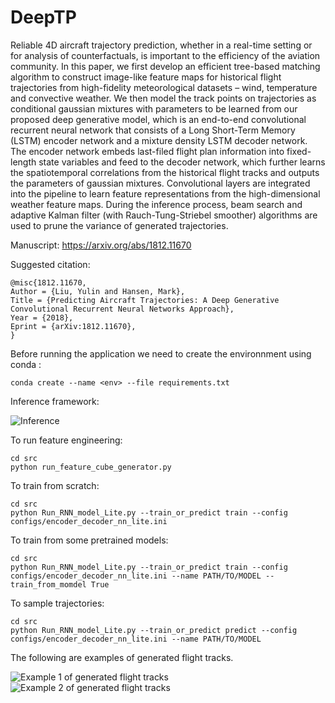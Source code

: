# DeepTP

Reliable 4D aircraft trajectory prediction, whether in a real-time setting or for analysis of counterfactuals, is important to the efficiency of the aviation community. In this paper, we first develop an efficient tree-based matching algorithm to construct image-like feature maps for historical flight trajectories from high-fidelity meteorological datasets – wind, temperature and convective weather. We then model the track points on trajectories as conditional gaussian mixtures with parameters to be learned from our proposed deep generative model, which is an end-to-end convolutional recurrent neural network that consists of a Long Short-Term Memory (LSTM) encoder network and a mixture density LSTM decoder network. The encoder network embeds last-filed flight plan information into fixed-length state variables and feed to the decoder network, which further learns the spatiotemporal correlations from the historical flight tracks and outputs the parameters of gaussian mixtures. Convolutional layers are integrated into the pipeline to learn feature representations from the high-dimensional weather feature maps. During the inference process, beam search and adaptive Kalman filter (with Rauch-Tung-Striebel smoother) algorithms are used to prune the variance of generated trajectories.

Manuscript: https://arxiv.org/abs/1812.11670

Suggested citation: 

```
@misc{1812.11670,
Author = {Liu, Yulin and Hansen, Mark},
Title = {Predicting Aircraft Trajectories: A Deep Generative Convolutional Recurrent Neural Networks Approach},
Year = {2018},
Eprint = {arXiv:1812.11670},
}
```

Before running the application we need to create the environnment using conda :

```
conda create --name <env> --file requirements.txt
```

Inference framework:

![Inference](https://github.com/yulinliu101/DeepTP/blob/master/output_figs/Framework%20%E2%80%93%20Inference.gif)

To run feature engineering:

```
cd src
python run_feature_cube_generator.py
```

To train from scratch:

```
cd src
python Run_RNN_model_Lite.py --train_or_predict train --config configs/encoder_decoder_nn_lite.ini
```

To train from some pretrained models:

```
cd src
python Run_RNN_model_Lite.py --train_or_predict train --config configs/encoder_decoder_nn_lite.ini --name PATH/TO/MODEL --train_from_momdel True
```

To sample trajectories:

```
cd src
python Run_RNN_model_Lite.py --train_or_predict predict --config configs/encoder_decoder_nn_lite.ini --name PATH/TO/MODEL
```

The following are examples of generated flight tracks.

![Example 1 of generated flight tracks](https://github.com/yulinliu101/DeepTP/blob/master/output_figs/generated_samp1.png)
![Example 2 of generated flight tracks](https://github.com/yulinliu101/DeepTP/blob/master/output_figs/generated_samp6.png)
